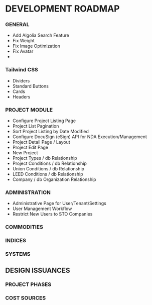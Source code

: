 # DEVELOPMENT ROADMAP

### GENERAL

- Add Algolia Search Feature
- Fix Weight
- Fix Image Optimization
- Fix Avatar
-

### Tailwind CSS

- Dividers
- Standard Buttons
- Cards
- Headers

### PROJECT MODULE

- Configure Project Listing Page
- Project List Pagination
- Sort Project Listing by Date Modified
- Configure DocuSign (eSign) API for NDA Execution/Management
- Project Detail Page / Layout
- Project Edit Page
- New Project
- Project Types / db Relationship
- Project Conditions / db Relationship
- Union Conditions / db Relationship
- LEED Conditions / db Relationship
- Company / db Organization Relationship

### ADMINISTRATION

- Administrative Page for User/Tenant/Settings
- User Management Workflow
- Restrict New Users to STO Companies

### COMMODITIES

### INDICES

### SYSTEMS

## DESIGN ISSUANCES

### PROJECT PHASES

### COST SOURCES
